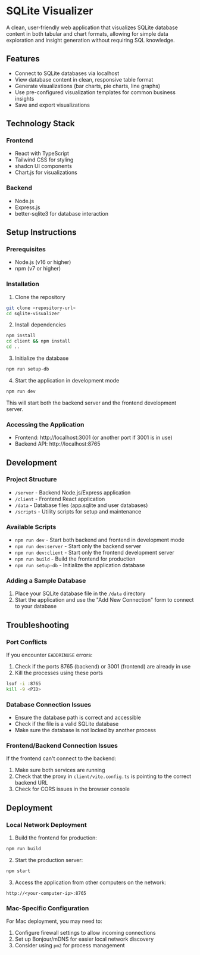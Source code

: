 # SQLite Visualizer

A clean, user-friendly web application that visualizes SQLite database content in both tabular and chart formats, allowing for simple data exploration and insight generation without requiring SQL knowledge.

## Features

- Connect to SQLite databases via localhost
- View database content in clean, responsive table format
- Generate visualizations (bar charts, pie charts, line graphs)
- Use pre-configured visualization templates for common business insights
- Save and export visualizations

## Technology Stack

### Frontend
- React with TypeScript
- Tailwind CSS for styling
- shadcn UI components
- Chart.js for visualizations

### Backend
- Node.js
- Express.js
- better-sqlite3 for database interaction

## Setup Instructions

### Prerequisites
- Node.js (v16 or higher)
- npm (v7 or higher)

### Installation
1. Clone the repository
```bash
git clone <repository-url>
cd sqlite-visualizer
```

2. Install dependencies
```bash
npm install
cd client && npm install
cd ..
```

3. Initialize the database
```bash
npm run setup-db
```

4. Start the application in development mode
```bash
npm run dev
```
This will start both the backend server and the frontend development server.

### Accessing the Application
- Frontend: http://localhost:3001 (or another port if 3001 is in use)
- Backend API: http://localhost:8765

## Development

### Project Structure
- `/server` - Backend Node.js/Express application
- `/client` - Frontend React application
- `/data` - Database files (app.sqlite and user databases)
- `/scripts` - Utility scripts for setup and maintenance

### Available Scripts
- `npm run dev` - Start both backend and frontend in development mode
- `npm run dev:server` - Start only the backend server
- `npm run dev:client` - Start only the frontend development server
- `npm run build` - Build the frontend for production
- `npm run setup-db` - Initialize the application database

### Adding a Sample Database
1. Place your SQLite database file in the `/data` directory
2. Start the application and use the "Add New Connection" form to connect to your database

## Troubleshooting

### Port Conflicts
If you encounter `EADDRINUSE` errors:
1. Check if the ports 8765 (backend) or 3001 (frontend) are already in use
2. Kill the processes using these ports
```bash
lsof -i :8765
kill -9 <PID>
```

### Database Connection Issues
- Ensure the database path is correct and accessible
- Check if the file is a valid SQLite database
- Make sure the database is not locked by another process

### Frontend/Backend Connection Issues
If the frontend can't connect to the backend:
1. Make sure both services are running
2. Check that the proxy in `client/vite.config.ts` is pointing to the correct backend URL
3. Check for CORS issues in the browser console

## Deployment

### Local Network Deployment
1. Build the frontend for production:
```bash
npm run build
```

2. Start the production server:
```bash
npm start
```

3. Access the application from other computers on the network:
```
http://<your-computer-ip>:8765
```

### Mac-Specific Configuration
For Mac deployment, you may need to:
1. Configure firewall settings to allow incoming connections
2. Set up Bonjour/mDNS for easier local network discovery
3. Consider using `pm2` for process management
